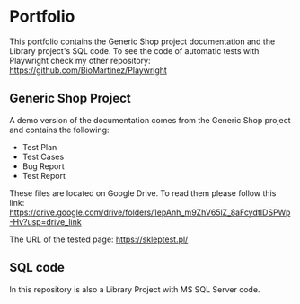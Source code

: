 # Portfolio

This portfolio contains the Generic Shop project documentation and the Library project's SQL code.
To see the code of automatic tests with Playwright check my other repository: https://github.com/BioMartinez/Playwright

## Generic Shop Project

A demo version of the documentation comes from the Generic Shop project and contains the following:
- Test Plan
- Test Cases
- Bug Report
- Test Report

These files are located on Google Drive. To read them please follow this link: https://drive.google.com/drive/folders/1epAnh_m9ZhV65lZ_8aFcydtIDSPWp-Hv?usp=drive_link

The URL of the tested page: https://skleptest.pl/

## SQL code

In this repository is also a Library Project with MS SQL Server code. 
